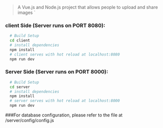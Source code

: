 > A Vue.js and Node.js project that allows people to upload and share images
`
### client Side (Server runs on PORT 8080): 
``` bash
  # Build Setup
  cd client
  # install dependencies
  npm install
  # client serves with hot reload at localhost:8080
  npm run dev
```
### Server Side (Server runs on PORT 8000): 
``` bash
  # Build Setup
  cd server
  # install dependencies
  npm install
  # server serves with hot reload at localhost:8000
  npm run dev
```

###For database configuration, please refer to the file at /server/config/config.js